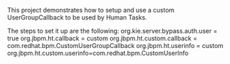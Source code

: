 This project demonstrates how to setup and use a custom UserGroupCallback to be used by Human Tasks.

The steps to set it up are the following: 
org.kie.server.bypass.auth.user = true
org.jbpm.ht.callback = custom
org.jbpm.ht.custom.callback = com.redhat.bpm.CustomUserGroupCallback
org.jbpm.ht.userinfo = custom 
org.jbpm.ht.custom.userinfo=com.redhat.bpm.CustomUserInfo
